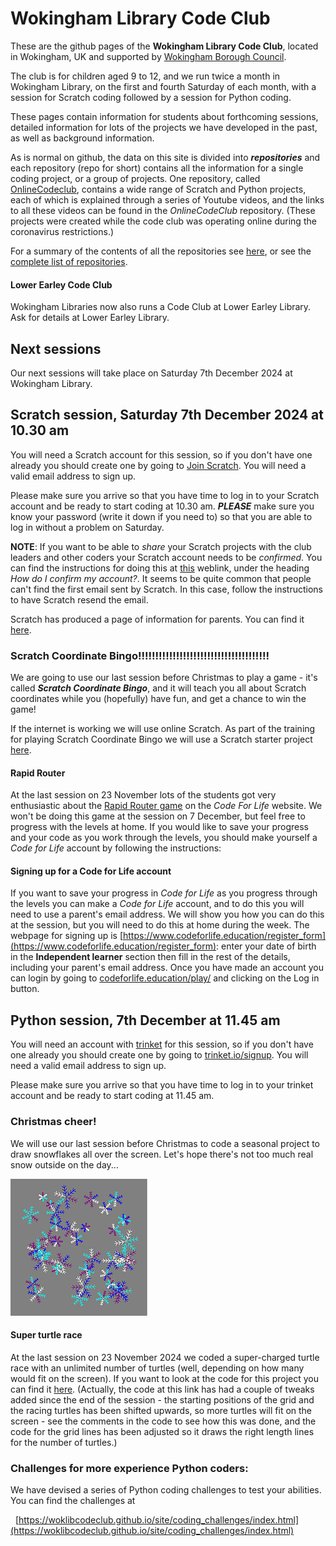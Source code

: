 # Wokingham Library Code Club

These are the github pages of the **Wokingham Library Code Club**, located in Wokingham, UK and supported by [Wokingham Borough Council](https://www.wokingham.gov.uk/libraries).

The club is for children aged 9 to 12, and we run twice a month in Wokingham Library, on the first and fourth Saturday of each month, with a session for Scratch coding followed by a session for Python coding.

These pages contain information for students about forthcoming sessions, detailed information for lots of the projects we have developed in the past, as well as background information.

As is normal on github, the data on this site is divided into ***repositories*** and each repository (repo for short) contains all the information for a single coding project, or a group of projects. One repository, called [OnlineCodeclub](https://github.com/WokLibCodeClub/OnlineCodeclub), contains a wide range of Scratch and Python projects, each of which is explained through a series of Youtube videos, and the links to all these videos can be found in the *OnlineCodeClub* repository. (These projects were created while the code club was operating online during the coronavirus restrictions.)

For a summary of the contents of all the repositories see [here](https://github.com/WokLibCodeClub/woklibcodeclub.github.io), or see the [complete list of repositories](https://github.com/orgs/WokLibCodeClub/repositories?type=all).

#### Lower Earley Code Club

Wokingham Libraries now also runs a Code Club at Lower Earley Library. Ask for details at Lower Earley Library.

## Next sessions

Our next sessions will take place on Saturday 7th December 2024 at Wokingham Library.

## Scratch session, Saturday 7th December 2024 at 10.30 am

You will need a Scratch account for this session, so if you don't have one already you should create one by going to [Join Scratch](https://scratch.mit.edu/join). You will need a valid email address to sign up.

Please make sure you arrive so that you have time to log in to your Scratch account and be ready to start coding at 10.30 am. ***PLEASE*** make sure you know your password (write it down if you need to) so that you are able to log in without a problem on Saturday.

**NOTE**: If you want to be able to *share* your Scratch projects with the club leaders and other coders your Scratch account needs to be *confirmed*. You can find the instructions for doing this at [this](https://scratch.mit.edu/faq/#accounts) weblink, under the heading *How do I confirm my account?*. It seems to be quite common that people can't find the first email sent by Scratch. In this case, follow the instructions to have Scratch resend the email.

Scratch has produced a page of information for parents. You can find it [here](https://scratch.mit.edu/parents/).

### Scratch Coordinate Bingo!!!!!!!!!!!!!!!!!!!!!!!!!!!!!!!!!!!!!!

We are going to use our last session before Christmas to play a game - it's called ***Scratch Coordinate Bingo***, and it will teach you all about Scratch coordinates while you (hopefully) have fun, and get a chance to win the game!

If the internet is working we will use online Scratch. As part of the training for playing Scratch Coordinate Bingo we will use a Scratch starter project [here](https://scratch.mit.edu/projects/921340257/#editor).

#### Rapid Router

At the last session on 23 November lots of the students got very enthusiastic about the [Rapid Router game](https://www.codeforlife.education/rapidrouter) on the *Code For Life* website. We won't be doing this game at the session on 7 December, but feel free to progress with the levels at home. If you would like to save your progress and your code as you work through the levels, you should make yourself a *Code for Life* account by following the instructions:

#### Signing up for a Code for Life account

If you want to save your progress in *Code for Life* as you progress through the levels you can make a *Code for Life* account, and to do this you will need to use a parent's email address. We will show you how you can do this at the session, but you will need to do this at home during the week. The webpage for signing up is [https://www.codeforlife.education/register_form](https://www.codeforlife.education/register_form): enter your date of birth in the **Independent learner** section then fill in the rest of the details, including your parent's email address. Once you have made an account you can login by going to [codeforlife.education/play/](https://www.codeforlife.education/play/) and clicking on the Log in button.

## Python session, 7th December at 11.45 am

You will need an account with [trinket](https://trinket.io/) for this session, so if you don't have one already you should create one by going to [trinket.io/signup](https://trinket.io/signup). You will need a valid email address to sign up.

Please make sure you arrive so that you have time to log in to your trinket account and be ready to start coding at 11.45 am.

### Christmas cheer!

We will use our last session before Christmas to code a seasonal project to draw snowflakes all over the screen. Let's hope there's not too much real snow outside on the day...

![Many snowflakes](multi_snowflakes_mini.png "multi-snowflakes")


#### Super turtle race

At the last session on 23 November 2024 we coded a super-charged turtle race with an unlimited number of turtles (well, depending on how many would fit on the screen). If you want to look at the code for this project you can find it [here](https://trinket.io/python/6ad31db09fd1). (Actually, the code at this link has had a couple of tweaks added since the end of the session - the starting positions of the grid and the racing turtles has been shifted upwards, so more turtles will fit on the screen - see the comments in the code to see how this was done, and the code for the grid lines has been adjusted so it draws the right length lines for the number of turtles.)



### Challenges for more experience Python coders:

We have devised a series of Python coding challenges to test your abilities. You can find the challenges at

&nbsp;&nbsp;[https://woklibcodeclub.github.io/site/coding_challenges/index.html](https://woklibcodeclub.github.io/site/coding_challenges/index.html)
